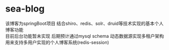 # sea-blog
该博客为springBoot项目  结合shiro、redis、solr、druid等技术实现的基本个人博客功能 \
目前后台功能暂未实现
后期预计通过mysql schema  动态数据源实现多租户架构 
用来支持多用户实现的个人博客系统(redis-session)

